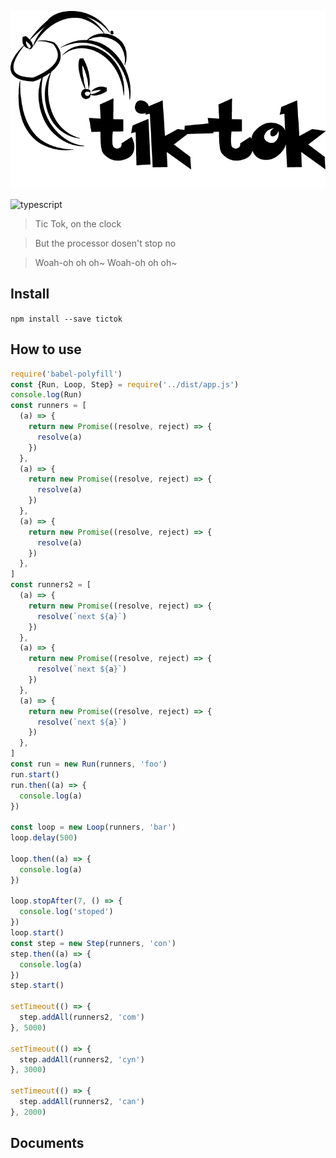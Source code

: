 ![intro](./img/intro.png)

![typescript][typescript]

[typescript]:https://img.shields.io/badge/typescript-2.6.*-blue.svg

> Tic Tok, on the clock

> But the processor dosen't stop no

> Woah-oh oh oh~ Woah-oh oh oh~

## Install
``
npm install --save tictok
``

## How to use
````javascript
require('babel-polyfill')
const {Run, Loop, Step} = require('../dist/app.js')
console.log(Run)
const runners = [
  (a) => {
    return new Promise((resolve, reject) => {
      resolve(a)
    })
  },
  (a) => {
    return new Promise((resolve, reject) => {
      resolve(a)
    })
  },
  (a) => {
    return new Promise((resolve, reject) => {
      resolve(a)
    })
  },
]
const runners2 = [
  (a) => {
    return new Promise((resolve, reject) => {
      resolve(`next ${a}`)
    })
  },
  (a) => {
    return new Promise((resolve, reject) => {
      resolve(`next ${a}`)
    })
  },
  (a) => {
    return new Promise((resolve, reject) => {
      resolve(`next ${a}`)
    })
  },
]
const run = new Run(runners, 'foo')
run.start()
run.then((a) => {
  console.log(a)
})

const loop = new Loop(runners, 'bar')
loop.delay(500)

loop.then((a) => {
  console.log(a)
})

loop.stopAfter(7, () => {
  console.log('stoped')
})
loop.start()
const step = new Step(runners, 'con')
step.then((a) => {
  console.log(a)
})
step.start()

setTimeout(() => {
  step.addAll(runners2, 'com')
}, 5000)

setTimeout(() => {
  step.addAll(runners2, 'cyn')
}, 3000)

setTimeout(() => {
  step.addAll(runners2, 'can')
}, 2000)

````

## Documents
``
``
